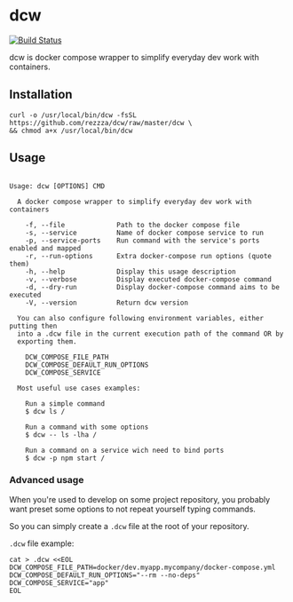 # dcw

[![Build Status](https://travis-ci.org/rezzza/dcw.svg?branch=master)](https://travis-ci.org/rezzza/dcw)

dcw is docker compose wrapper to simplify everyday dev work with containers.

## Installation

```shell
curl -o /usr/local/bin/dcw -fsSL https://github.com/rezzza/dcw/raw/master/dcw \
&& chmod a+x /usr/local/bin/dcw
```

## Usage

```shell

Usage: dcw [OPTIONS] CMD

  A docker compose wrapper to simplify everyday dev work with containers

    -f, --file             Path to the docker compose file
    -s, --service          Name of docker compose service to run
    -p, --service-ports    Run command with the service's ports enabled and mapped
    -r, --run-options      Extra docker-compose run options (quote them)
    -h, --help             Display this usage description
    -v, --verbose          Display executed docker-compose command
    -d, --dry-run          Display docker-compose command aims to be executed
    -V, --version          Return dcw version

  You can also configure following environment variables, either putting then
  into a .dcw file in the current execution path of the command OR by
  exporting them.

    DCW_COMPOSE_FILE_PATH
    DCW_COMPOSE_DEFAULT_RUN_OPTIONS
    DCW_COMPOSE_SERVICE

  Most useful use cases examples:

    Run a simple command
    $ dcw ls /

    Run a command with some options
    $ dcw -- ls -lha /

    Run a command on a service wich need to bind ports
    $ dcw -p npm start /

```

### Advanced usage

When you're used to develop on some project repository, you probably want
preset some options to not repeat yourself typing commands.

So you can simply create a `.dcw` file at the root of your repository.

`.dcw` file example:
```shell
cat > .dcw <<EOL
DCW_COMPOSE_FILE_PATH=docker/dev.myapp.mycompany/docker-compose.yml
DCW_COMPOSE_DEFAULT_RUN_OPTIONS="--rm --no-deps"
DCW_COMPOSE_SERVICE="app"
EOL
```
